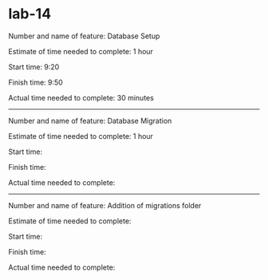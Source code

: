 # lab-14

Number and name of feature: Database Setup

Estimate of time needed to complete: 1 hour

Start time: 9:20

Finish time: 9:50

Actual time needed to complete: 30 minutes

---

Number and name of feature: Database Migration

Estimate of time needed to complete: 1 hour

Start time:

Finish time:

Actual time needed to complete:

---

Number and name of feature: Addition of migrations folder

Estimate of time needed to complete:

Start time:

Finish time:

Actual time needed to complete: